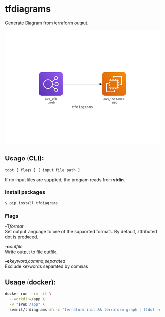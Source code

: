 # tfdiagrams

Generate Diagram from terraform output.

![](example/count/graph.png)

## Usage (CLI):

```bash
tdot [ flags ] [ input file path ]
```

If no input files are supplied, the program reads from **stdin**.

### Install packages

```bash
$ pip install tfdiagrams
```

### Flags

**-T***format*  
Set output language to one of the supported formats. By default, attributed dot is produced.

**-o***outfile*  
Write output to file outfile.

**-e***keyword,comma,separated*  
Exclude keywords separated by commas

## Usage (docker):
```bash
docker run --rm -it \
  --workdir=/app \
  -v "$PWD:/app" \
  semnil/tfdiagrams sh -c "terraform init && terraform graph | tfdot -ograph.png"
```
